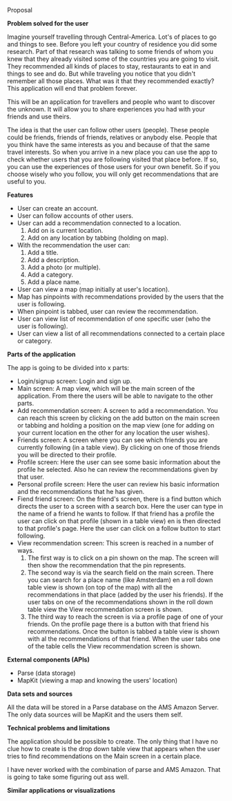 Proposal

**Problem solved for the user**

Imagine yourself travelling through Central-America. Lot&#39;s of places to go and things to see. Before you left your country of residence you did some research. Part of that research was talking to some friends of whom you knew that they already visited some of the countries you are going to visit. They recommended all kinds of places to stay, restaurants to eat in and things to see and do. But while traveling you notice that you didn&#39;t remember all those places. What was it that they recommended exactly? This application will end that problem forever.

This will be an application for travellers and people who want to discover the unknown. It will allow you to share experiences you had with your friends and use theirs.

The idea is that the user can follow other users (people). These people could be friends, friends of friends, relatives or anybody else. People that you think have the same interests as you and because of that the same travel interests. So when you arrive in a new place you can use the app to check whether users that you are following visited that place before. If so, you can use the experiences of those users for your own benefit. So if you choose wisely who you follow, you will only get recommendations that are useful to you.

**Features**

* User can create an account.
* User can follow accounts of other users.
* User can add a recommendation connected to a location.
    1. Add on is current location.
    2. Add on any location by tabbing (holding on map).
* With the recommendation the user can:
    1. Add a title.
    2. Add a description.
    3. Add a photo (or multiple).
    4. Add a category.
    5. Add a place name.
* User can view a map (map initially at user&#39;s location).
* Map has pinpoints with recommendations provided by the users that the user is following.
* When pinpoint is tabbed, user can review the recommendation.
* User can view list of recommendation of one specific user (who the user is following).
* User can view a list of all recommendations connected to a certain place or category.

**Parts of the application**

The app is going to be divided into x parts:

* Login/signup screen: Login and sign up.
* Main screen: A map view, which will be the main screen of the application. From there the users will be able to navigate to the other parts.
* Add recommendation screen: A screen to add a recommendation. You can reach this screen by clicking on the add button on the main screen or tabbing and holding a position on the map view (one for adding on your current location en the other for any location the user wishes).
* Friends screen: A screen where you can see which friends you are currently following (in a table view). By clicking on one of those friends you will be directed to their profile.
* Profile screen: Here the user can see some basic information about the profile he selected. Also he can review the recommendations given by that user.
* Personal profile screen: Here the user can review his basic information and the recommendations that he has given.
* Fiend friend screen: On the friend&#39;s screen, there is a find button which directs the user to a screen with a search box. Here the user can type in the name of a friend he wants to follow. If that friend has a profile the user can click on that profile (shown in a table view) en is then directed to that profile&#39;s page. Here the user can click on a follow button to start following.
* View recommendation screen: This screen is reached in a number of ways.
    1. The first way is to click on a pin shown on the map. The screen will then show the recommendation that the pin represents.
    2. The second way is via the search field on the main screen. There you can search for a place name (like Amsterdam) en a roll down table view is shown (on top of the map) with all the recommendations in that place (added by the user his friends). If the user tabs on one of the recommendations shown in the roll down table view the View recommendation screen is shown.
    3. The third way to reach the screen is via a profile page of one of your friends. On the profile page there is a button with that friend his recommendations. Once the button is tabbed a table view is shown with al the recommendations of that friend. When the user tabs one of the table cells the View recommendation screen is shown.

**External components (APIs)**

* Parse (data storage)
* MapKit (viewing a map and knowing the users&#39; location)

**Data sets and sources**

All the data will be stored in a Parse database on the AMS Amazon Server. The only data sources will be MapKit and the users them self.

**Technical problems and limitations**

The application should be possible to create. The only thing that I have no clue how to create is the drop down table view that appears when the user tries to find recommendations on the Main screen in a certain place.

I have never worked with the combination of parse and AMS Amazon. That is going to take some figuring out ass well.

**Similar applications or visualizations**
